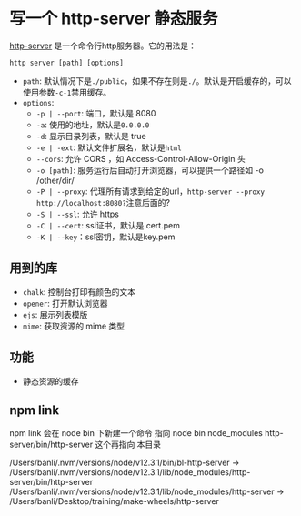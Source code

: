 # 写一个 http-server 静态服务

[http-server](https://github.com/indexzero/http-server) 是一个命令行http服务器。它的用法是：

```
http server [path] [options]
```

- `path`: 默认情况下是`./public`，如果不存在则是`./`。默认是开启缓存的，可以使用参数`-c-1`禁用缓存。
- `options`: 
    - `-p | --port`: 端口，默认是 8080
    - `-a`: 使用的地址，默认是`0.0.0.0`
    - `-d`: 显示目录列表，默认是 true
    - `-e | -ext`: 默认文件扩展名，默认是`html`
    - `--cors`: 允许 CORS ，如 Access-Control-Allow-Origin 头
    - `-o [path]`: 服务运行后自动打开浏览器，可以提供一个路径如 -o /other/dir/
    - `-P | --proxy`: 代理所有请求到给定的url，`http-server --proxy http://localhost:8080?`注意后面的?
    - `-S | --ssl`: 允许 https
    - `-C | --cert`: ssl证书，默认是 cert.pem
    - `-K | --key`：ssl密钥，默认是key.pem

## 用到的库

- `chalk`: 控制台打印有颜色的文本
- `opener`: 打开默认浏览器
- `ejs`: 展示列表模版
- `mime`: 获取资源的 mime 类型

## 功能

- 静态资源的缓存

## npm link

npm link 会在 node bin 下新建一个命令 指向 node bin node_modules http-server/bin/http-server
这个再指向 本目录

/Users/banli/.nvm/versions/node/v12.3.1/bin/bl-http-server -> /Users/banli/.nvm/versions/node/v12.3.1/lib/node_modules/http-server/bin/http-server
/Users/banli/.nvm/versions/node/v12.3.1/lib/node_modules/http-server -> /Users/banli/Desktop/training/make-wheels/http-server

